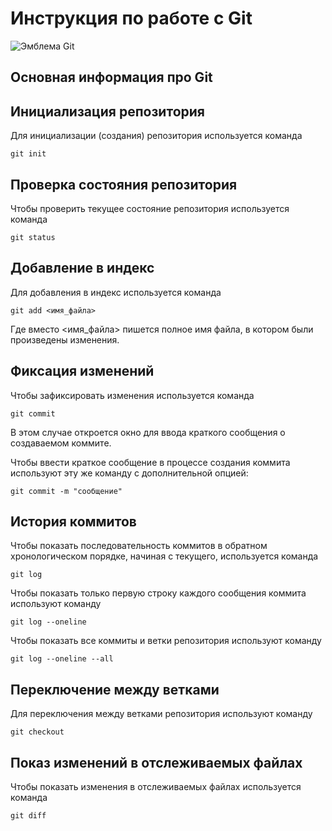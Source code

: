 # **Инструкция по работе с Git**

![Эмблема Git](git.jpg)

## Основная информация про Git

## Инициализация репозитория

Для инициализации (создания) репозитория используется команда

    git init

## Проверка состояния репозитория

Чтобы проверить текущее состояние репозитория используется команда

    git status  

## Добавление в индекс

Для добавления в индекс используется команда

    git add <имя_файла>

Где вместо <имя_файла> пишется полное имя файла, в котором были произведены изменения.

## Фиксация изменений

Чтобы зафиксировать изменения используется команда

    git commit

В этом случае откроется окно для ввода краткого сообщения о создаваемом коммите.

Чтобы ввести краткое сообщение в процессе создания коммита используют эту же команду с дополнительной опцией:

    git commit -m "сообщение"

## История коммитов

Чтобы показать последовательность коммитов в обратном хронологическом порядке, начиная с текущего, используется команда

    git log

Чтобы показать только первую строку каждого сообщения коммита используют команду

    git log --oneline

Чтобы показать все коммиты и ветки репозитория используют команду

    git log --oneline --all

## Переключение между ветками

Для переключения между ветками репозитория используют команду

    git checkout

## Показ изменений в отслеживаемых файлах

Чтобы показать изменения в отслеживаемых файлах используется команда

    git diff

